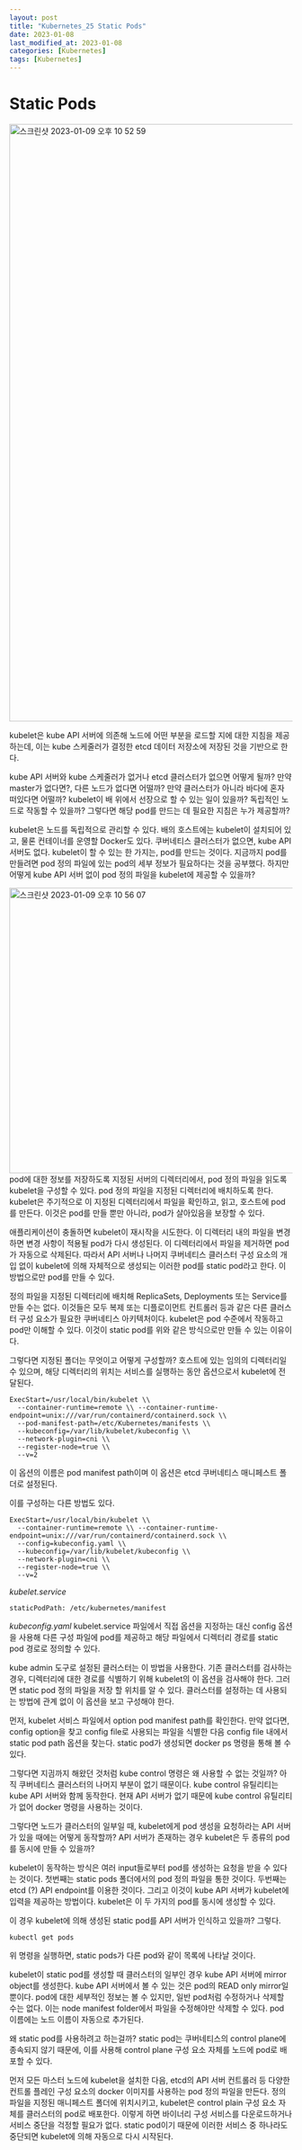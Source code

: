 ```yaml
---
layout: post
title: "Kubernetes_25 Static Pods"
date: 2023-01-08
last_modified_at: 2023-01-08
categories: [Kubernetes]
tags: [Kubernetes]
---
```


# Static Pods
<img width="1063" alt="스크린샷 2023-01-09 오후 10 52 59" src="https://user-images.githubusercontent.com/83587720/211323837-df49eb1f-748b-4c34-9a14-1fdef4ce2945.png">

kubelet은 kube API 서버에 의존해 노드에 어떤 부분을 로드할 지에 대한 지침을 제공하는데,
이는 kube 스케줄러가 결정한 etcd 데이터 저장소에 저장된 것을 기반으로 한다.

kube API 서버와 kube 스케줄러가 없거나 etcd 클러스터가 없으면 어떻게 될까?
만약 master가 없다면?, 다른 노드가 없다면 어떨까?
만약 클러스터가 아니라 바다에 혼자 떠있다면 어떨까?
kubelet이 배 위에서 선장으로 할 수 있는 일이 있을까?
독립적인 노드로 작동할 수 있을까?
그렇다면 해당 pod를 만드는 데 필요한 지침은 누가 제공할까?

kubelet은 노드를 독립적으로 관리할 수 있다.
배의 호스트에는 kubelet이 설치되어 있고, 물론 컨테이너를 운영할 Docker도 있다. 
쿠버네티스 클러스터가 없으면, kube API 서버도 없다.
kubelet이 할 수 있는 한 가지는, pod를 만드는 것이다.
지금까지 pod를 만들려면 pod 정의 파일에 있는 pod의 세부 정보가 필요하다는 것을 공부했다.
하지만 어떻게 kube API 서버 없이 pod 정의 파일을 kubelet에 제공할 수 있을까?

<img width="508" alt="스크린샷 2023-01-09 오후 10 56 07" src="https://user-images.githubusercontent.com/83587720/211324486-cab3d1e1-da8f-4f73-9ef3-15aae0e239a9.png">
pod에 대한 정보를 저장하도록 지정된 서버의 디렉터리에서, pod 정의 파일을 읽도록 kubelet을 구성할 수 있다.
pod 정의 파일을 지정된 디렉터리에 배치하도록 한다.
kubelet은 주기적으로 이 지정된 디렉터리에서 파일을 확인하고, 읽고, 호스트에 pod를 만든다.
이것은 pod를 만들 뿐만 아니라, pod가 살아있음을 보장할 수 있다. 

애플리케이션이 충돌하면 kubelet이 재시작을 시도한다.
이 디렉터리 내의 파일을 변경하면 변경 사항이 적용될 pod가 다시 생성된다.
이 디렉터리에서 파일을 제거하면 pod가 자동으로 삭제된다.
따라서 API 서버나 나머지 쿠버네티스 클러스터 구성 요소의 개입 없이 kubelet에 의해 자체적으로 생성되는 이러한 pod를 static pod라고 한다.
이 방법으로만 pod를 만들 수 있다.

정의 파일을 지정된 디렉터리에 배치해 ReplicaSets, Deployments 또는 Service를 만들 수는 없다.
이것들은 모두 복제 또는 디플로이먼트 컨트롤러 등과 같은 다른 클러스터 구성 요소가 필요한 쿠버네티스 아키텍처이다.
kubelet은 pod 수준에서 작동하고 pod만 이해할 수 있다.
이것이 static pod를 위와 같은 방식으로만 만들 수 있는 이유이다.

그렇다면 지정된 폴더는 무엇이고 어떻게 구성할까?
호스트에 있는 임의의 디렉터리일 수 있으며, 해당 디렉터리의 위치는 서비스를 실행하는 동안 옵션으로서 kubelet에 전달된다.
```
ExecStart=/usr/local/bin/kubelet \\
  --container-runtime=remote \\ --container-runtime-endpoint=unix:///var/run/containerd/containerd.sock \\ 
  --pod-manifest-path=/etc/Kubernetes/manifests \\ 
  --kubeconfig=/var/lib/kubelet/kubeconfig \\
  --network-plugin=cni \\
  --register-node=true \\
  --v=2
```
이 옵션의 이름은 pod manifest path이며 이 옵션은 etcd 쿠버네티스 매니페스트 폴더로 설정된다.

이를 구성하는 다른 방법도 있다.
```
ExecStart=/usr/local/bin/kubelet \\
  --container-runtime=remote \\ --container-runtime-endpoint=unix:///var/run/containerd/containerd.sock \\
  --config=kubeconfig.yaml \\
  --kubeconfig=/var/lib/kubelet/kubeconfig \\
  --network-plugin=cni \\
  --register-node=true \\
  --v=2
```
_kubelet.service_

```
staticPodPath: /etc/kubernetes/manifest
```
_kubeconfig.yaml_
kubelet.service 파일에서 직접 옵션을 지정하는 대신 config 옵션을 사용해 다른 구성 파일에 pod를 제공하고 해당 파일에서 디렉터리 경로를 static pod 경로로 정의할 수 있다.

kube admin 도구로 설정된 클러스터는 이 방법을 사용한다.
기존 클러스터를 검사하는 경우, 디렉터리에 대한 경로를 식별하기 위해 kubelet의 이 옵션을 검사해야 한다.
그러면 static pod 정의 파일을 저장 할 위치를 알 수 있다.
클러스터를 설정하는 데 사용되는 방법에 관계 없이 이 옵션을 보고 구성해야 한다.

먼저, kubelet 서비스 파일에서 option pod manifest path를 확인한다.
만약 없다면, config option을 찾고 config file로 사용되는 파일을 식별한 다음 config file 내에서 static pod path 옵션을 찾는다. 
static pod가 생성되면 docker ps 명령을 통해 볼 수 있다.

그렇다면 지긤까지 해왔던 것처럼 kube control 명령은 왜 사용할 수 없는 것일까?
아직 쿠버네티스 클러스터의 나머지 부분이 없기 때문이다.
kube control 유틸리티는 kube API 서버와 함께 동작한다.
현재 API 서버가 없기 때문에 kube control 유틸리티가 없어 docker 명령을 사용하는 것이다. 

그렇다면 노드가 클러스터의 일부일 때, kubelet에게 pod 생성을 요청하라는 API 서버가 있을 때에는 어떻게 동작할까?
API 서버가 존재하는 경우 kubelet은 두 종류의 pod를 동시에 만들 수 있을까?

kubelet이 동작하는 방식은 여러 input들로부터 pod를 생성하는 요청을 받을 수 있다는 것이다. 
첫번째는 static pods 폴더에서의 pod 정의 파일을 통한 것이다. 
두번째는 etcd (?) API endpoint를 이용한 것이다. 그리고 이것이 kube API 서버가 kubelet에 입력을 제공하는 방법이다. 
kubelet은 이 두 가지의 pod를 동시에 생성할 수 있다.

이 경우 kubelet에 의해 생성된 static pod를 API 서버가 인식하고 있을까?
그렇다.
```
kubectl get pods
```
위 명령을 실행하면, static pods가 다른 pod와 같이 목록에 나타날 것이다. 

kubelet이 static pod를 생성할 때 클러스터의 일부인 경우 kube API 서버에 mirror object를 생성한다. 
kube API 서버에서 볼 수 있는 것은 pod의 READ only mirror일 뿐이다.
pod에 대한 세부적인 정보는 볼 수 있지만, 일반 pod처럼 수정하거나 삭제할 수는 없다.
이는 node manifest folder에서 파일을 수정해야만 삭제할 수 있다.
pod 이름에는 노드 이름이 자동으로 추가된다.

왜 static pod를 사용하려고 하는걸까?
static pod는 쿠버네티스의 control plane에 종속되지 않기 때문에, 이를 사용해 control plane 구성 요소 자체를 노드에 pod로 배포할 수 있다.

먼저 모든 마스터 노드에 kubelet을 설치한 다음, etcd의 API 서버 컨트롤러 등 다양한 컨트롤 플레인 구성 요소의 docker 이미지를 사용하는 pod 정의 파일을 만든다.
정의 파일을 지정된 매니페스트 폴더에 위치시키고, kubelet은 control plain 구성 요소 자체를 클러스터의 pod로 배포한다. 
이렇게 하면 바이너리 구성 서비스를 다운로드하거나 서비스 중단을 걱정할 필요가 없다.
static pod이기 때문에 이러한 서비스 중 하나라도 중단되면 kubelet에 의해 자동으로 다시 시작된다.

